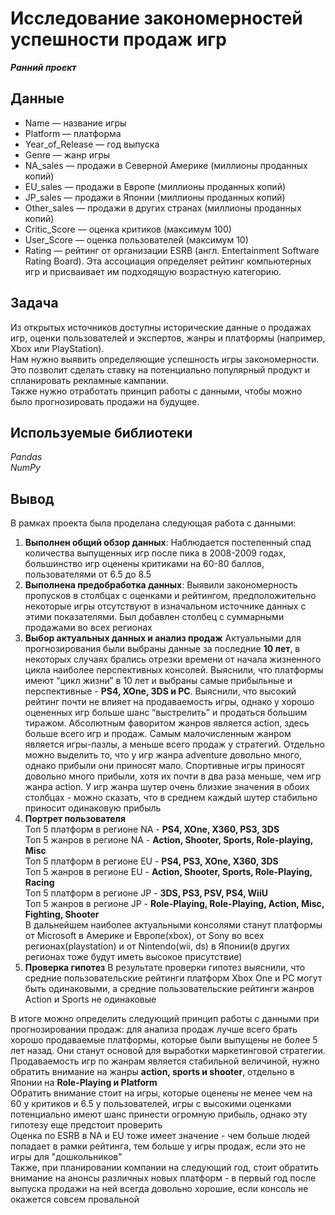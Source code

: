 # Исследование закономерностей успешности продаж игр 
***Ранний проект***

## Данные

- Name — название игры
- Platform — платформа
- Year_of_Release — год выпуска
- Genre — жанр игры
- NA_sales — продажи в Северной Америке (миллионы проданных копий)
- EU_sales — продажи в Европе (миллионы проданных копий)
- JP_sales — продажи в Японии (миллионы проданных копий)
- Other_sales — продажи в других странах (миллионы проданных копий)
- Critic_Score — оценка критиков (максимум 100)
- User_Score — оценка пользователей (максимум 10)
- Rating — рейтинг от организации ESRB (англ. Entertainment Software Rating Board). Эта ассоциация определяет рейтинг компьютерных игр и присваивает им подходящую возрастную категорию.

## Задача

Из открытых источников доступны исторические данные о продажах игр, оценки пользователей и экспертов, жанры и платформы (например, Xbox или PlayStation). <br>
Нам нужно выявить определяющие успешность игры закономерности. Это позволит сделать ставку на потенциально популярный продукт и спланировать рекламные кампании.<br>
Также нужно отработать принцип работы с данными, чтобы можно было прогнозировать продажи на будущее.

## Используемые библиотеки

*Pandas* <br>
*NumPy* <br>

 ## Вывод
 В рамках проекта была проделана следующая работа с данными:
1. **Выполнен общий обзор данных**:
Наблюдается постепенный спад количества выпущенных игр после пика в 2008-2009 годах, большинство игр оценены критиками на 60-80 баллов, пользователями от 6.5 до 8.5
2. **Выполнена предобработка данных**:
Выявили закономерность пропусков в столбцах с оценками и рейтингом, предположительно некоторые игры отсутствуют в изначальном источнике данных с этими показателями. Был добавлен столбец с суммарными продажами во всех регионах
3. **Выбор актуальных данных и анализ продаж**
Актуальными для прогнозирования были выбраны данные за последние **10 лет**, в некоторых случаях брались отрезки времени от начала жизненного цикла наиболее перспективных консолей. Выяснили, что платформы имеют “цикл жизни” в 10 лет и выбраны самые прибыльные и перспективные - **PS4, XOne, 3DS и PC**. Выяснили, что высокий рейтинг почти не влияет на продаваемость игры, однако у хорошо оцененных игр больше шанс “выстрелить” и продаться большим тиражом. Абсолютным фаворитом жанров является action, здесь больше всего игр и продаж. Самым малочисленным жанром является игры-пазлы, а меньше всего продаж у стратегий. Отдельно можно выделить то, что у игр жанра adventure довольно много, однако прибыли они приносят мало. Спортивные игры приносят довольно много прибыли, хотя их почти в два раза меньше, чем игр жанра action. У игр жанра шутер очень близкие значения в обоих столбцах - можно сказать, что в среднем каждый шутер стабильно приносит одинаковую прибыль
4. **Портрет пользователя**
<br>Топ 5 платформ в регионе NA - **PS4, XOne, X360, PS3, 3DS**
<br>Топ 5 жанров в регионе NA - **Action, Shooter, Sports, Role-playing, Misc**
<br>Топ 5 платформ в регионе EU - **PS4, PS3, XOne, X360, 3DS**
<br>Топ 5 жанров в регионе EU - **Action, Shooter, Sports, Role-Playing, Racing**
<br>Топ 5 платформ в регионе JP - **3DS, PS3, PSV, PS4, WiiU**
<br>Топ 5 жанров в регионе JP - **Role-Playing, Role-Playing, Action, Misc, Fighting, Shooter**
<br>В дальнейшем наиболее актуальными консолями станут платформы от Microsoft в Америке и Европе(xbox), от Sony во всех регионах(playstation) и от Nintendo(wii, ds) в Японии(в других регионах тоже будут иметь высокое присутствие)
5. **Проверка гипотез**
В результате проверки гипотез выяснили, что средние пользовательские рейтинги платформ Xbox One и PC могут быть одинаковыми, а средние пользовательские рейтинги жанров Action и Sports не одинаковые

В итоге можно определить следующий принцип работы с данными при прогнозировании продаж: для анализа продаж лучше всего брать хорошо продаваемые платформы, которые были выпущены не более 5 лет назад. Они станут основой для выработки маркетинговой стратегии.<br> Продаваемость игр по жанрам является стабильной величиной, нужно обратить внимание на жанры **action, sports и shooter**, отдельно в Японии на **Role-Playing и Platform**<br>Обратить внимание стоит на игры, которые оценены не менее чем на 60 у критиков и 6.5 у пользователей, игры с высокими оценками потенциально имеют шанс принести огромную прибыль, однако эту гипотезу еще предстоит проверить<br>Оценка по ESRB в NA и EU
 тоже имеет значение - чем больше людей попадает в рамки рейтинга, тем больше у игры продаж, если это не игры для "дошкольников"<br> Также, при планировании компании на следующий год, стоит обратить внимание на анонсы различных новых платформ - в первый год после выпуска продажи на ней всегда довольно хорошие, если консоль не окажется совсем провальной
